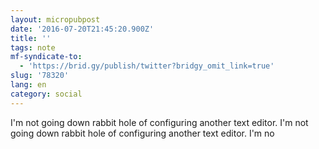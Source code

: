 ```yaml
---
layout: micropubpost
date: '2016-07-20T21:45:20.900Z'
title: ''
tags: note
mf-syndicate-to:
  - 'https://brid.gy/publish/twitter?bridgy_omit_link=true'
slug: '78320'
lang: en
category: social
---
```

I&#39;m not going down rabbit hole of configuring another text editor. I&#39;m not going down rabbit hole of configuring another text editor. I&#39;m no
